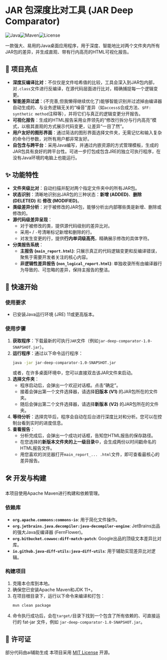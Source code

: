 # JAR 包深度比对工具 (JAR Deep Comparator)

![Java](https://img.shields.io/badge/Java-11+-orange.svg)![Maven](https://img.shields.io/badge/Maven-3.6+-blue.svg)![License](https://img.shields.io/badge/License-MIT-green.svg)

一款强大、易用的Java桌面应用程序，用于深度、智能地比对两个文件夹内所有JAR包的差异，并生成直观、带有行内高亮的HTML可视化报告。

## 🌟 项目亮点

*   **深度反编译比对**：不仅仅是文件哈希值的比较，工具会深入到JAR包内部，对`.class`文件进行反编译，在源代码层面进行比对，精确捕捉每一个逻辑变更。
*   **智能差异过滤**：(不完善,但我懒得继续优化了)能够智能识别并过滤掉由编译器自动生成的、与业务逻辑无关的“噪音”差异（如`access$`合成方法、`$FF: synthetic method`注释等），并将它们与真正的逻辑变更分开报告。
*   **可视化报告**：生成的HTML报告采用业界领先的“修改行拆分与行内高亮”模式，以极其直观的方式展示代码变更，让差异“一目了然”。
*   **用户友好的图形界面**：通过简洁的图形界面选择文件夹，无需记忆和输入复杂的命令行参数，对所有用户都非常友好。
*   **自包含与跨平台**：采用Java编写，并通过内嵌资源的方式管理模板，生成的JAR包具有良好的跨平台性。可进一步打包成包含JRE的独立可执行程序，在没有Java环境的电脑上也能运行。

## ✨ 功能特性

*   **文件夹级比对**：自动扫描并配对两个指定文件夹中的所有JAR包。
*   **状态识别**：清晰地识别出JAR包的三种状态：**新增 (ADDED)**、**删除 (DELETED)** 和 **修改 (MODIFIED)**。
*   **类级差异分析**：对于被修改的JAR包，能够分析出内部哪些类是新增、删除或修改的。
*   **源代码级差异呈现**：
    *   对于被修改的类，提供源代码级别的差异比对。
    *   采用`+` / `-`号清晰标记新增和删除的行。
    *   对发生变更的行，提供**行内单词级高亮**，精确展示修改的具体字符。
*   **分类报告系统**：
    *   **主报告 (`main_report.html`)**: 只展示真正的代码逻辑变更和反编译错误，聚焦于需要开发者关注的核心内容。
    *   **非逻辑性差异报告 (`non_logical_report.html`)**: 单独收录所有由编译器行为导致的、可忽略的差异，保持主报告的整洁。

## 🚀 快速开始

### 使用要求

*   已安装Java运行环境 (JRE) 11或更高版本。

### 使用步骤

1.  **获取程序**：下载最新的可执行`JAR`文件（例如`jar-deep-comparator-1.0-SNAPSHOT.jar`）。
2.  **运行程序**：通过以下命令运行程序：
    ```bash
    java -jar jar-deep-comparator-1.0-SNAPSHOT.jar
    ```
    或者，在许多桌面环境中，您可以直接双击该JAR文件来启动。
3.  **选择文件夹**：
    *   程序启动后，会弹出一个欢迎对话框。点击“确定”。
    *   接着会弹出第一个文件选择器，请选择**旧版本 (V1)** 的JAR包所在的文件夹。
    *   随后会弹出第二个文件选择器，请选择**新版本 (V2)** 的JAR包所在的文件夹。
4.  **等待分析**：选择完毕后，程序会自动在后台进行深度比对和分析。您可以在控制台看到实时的进度信息。
5.  **查看报告**：
    *   分析完成后，会弹出一个成功对话框，告知您HTML报告的保存路径。
    *   在您选择的**新版本文件夹的上一级目录**中，会生成两份以时间戳命名的HTML报告文件。
    *   用您喜欢的浏览器打开`main_report_... .html`文件，即可查看最核心的差异报告。

## 🛠️ 开发与构建

本项目使用Apache Maven进行构建和依赖管理。

### 依赖库

*   **`org.apache.commons:commons-io`**: 用于简化文件操作。
*   **`org.jetbrains.java.decompiler:java-decompiler-engine`**: JetBrains出品的强大Java反编译器 (FernFlower)。
*   **`org.bitbucket.cowwoc:diff-match-patch`**: Google出品的顶级文本差异比对库。
*   **`io.github.java-diff-utils:java-diff-utils`**: 用于辅助实现差异比对逻辑。

### 构建项目

1.  克隆本仓库到本地。
2.  确保您已安装Apache Maven和JDK 11+。
3.  在项目根目录下，运行以下命令来编译和打包：
    ```bash
    mvn clean package
    ```
4.  命令执行成功后，会在`target/`目录下找到一个包含了所有依赖的、可直接运行的 fat-jar 文件，例如 `jar-deep-comparator-1.0-SNAPSHOT.jar`。


## 📄 许可证
部分代码由ai辅助生成
本项目采用 [MIT License](LICENSE) 开源。